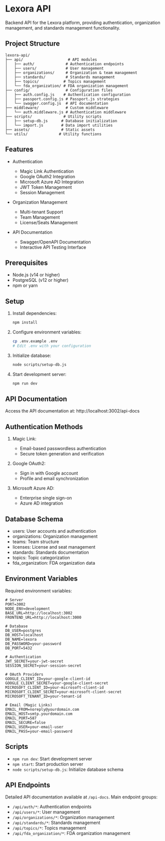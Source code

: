 # Lexora API

Backend API for the Lexora platform, providing authentication, organization management, and standards management functionality.

## Project Structure

```
lexora-api/
├── api/                    # API modules
│   ├── auth/              # Authentication endpoints
│   ├── users/             # User management
│   ├── organizations/     # Organization & team management
│   ├── standards/         # Standards management
│   ├── topics/           # Topics management
│   └── fda_organization/ # FDA organization management
├── config/                # Configuration files
│   ├── auth.config.js    # Authentication configuration
│   ├── passport.config.js # Passport.js strategies
│   └── swagger.config.js  # API documentation
├── middleware/            # Custom middleware
│   └── auth.middleware.js # Authentication middleware
├── scripts/              # Utility scripts
│   ├── setup-db.js      # Database initialization
│   └── import.js        # Data import utilities
├── assets/              # Static assets
└── utils/              # Utility functions
```

## Features

- Authentication

  - Magic Link Authentication
  - Google OAuth2 Integration
  - Microsoft Azure AD Integration
  - JWT Token Management
  - Session Management

- Organization Management

  - Multi-tenant Support
  - Team Management
  - License/Seats Management

- API Documentation
  - Swagger/OpenAPI Documentation
  - Interactive API Testing Interface

## Prerequisites

- Node.js (v14 or higher)
- PostgreSQL (v12 or higher)
- npm or yarn

## Setup

1. Install dependencies:

   ```bash
   npm install
   ```

2. Configure environment variables:

   ```bash
   cp .env.example .env
   # Edit .env with your configuration
   ```

3. Initialize database:

   ```bash
   node scripts/setup-db.js
   ```

4. Start development server:
   ```bash
   npm run dev
   ```

## API Documentation

Access the API documentation at: http://localhost:3002/api-docs

## Authentication Methods

1. Magic Link:

   - Email-based passwordless authentication
   - Secure token generation and verification

2. Google OAuth2:

   - Sign in with Google account
   - Profile and email synchronization

3. Microsoft Azure AD:
   - Enterprise single sign-on
   - Azure AD integration

## Database Schema

- users: User accounts and authentication
- organizations: Organization management
- teams: Team structure
- licenses: License and seat management
- standards: Standards documentation
- topics: Topic categorization
- fda_organization: FDA organization data

## Environment Variables

Required environment variables:

```env
# Server
PORT=3002
NODE_ENV=development
BASE_URL=http://localhost:3002
FRONTEND_URL=http://localhost:3000

# Database
DB_USER=postgres
DB_HOST=localhost
DB_NAME=lexora
DB_PASSWORD=your-password
DB_PORT=5432

# Authentication
JWT_SECRET=your-jwt-secret
SESSION_SECRET=your-session-secret

# OAuth Providers
GOOGLE_CLIENT_ID=your-google-client-id
GOOGLE_CLIENT_SECRET=your-google-client-secret
MICROSOFT_CLIENT_ID=your-microsoft-client-id
MICROSOFT_CLIENT_SECRET=your-microsoft-client-secret
MICROSOFT_TENANT_ID=your-tenant-id

# Email (Magic Links)
EMAIL_FROM=noreply@yourdomain.com
EMAIL_HOST=smtp.yourdomain.com
EMAIL_PORT=587
EMAIL_SECURE=false
EMAIL_USER=your-email-user
EMAIL_PASS=your-email-password
```

## Scripts

- `npm run dev`: Start development server
- `npm start`: Start production server
- `node scripts/setup-db.js`: Initialize database schema

## API Endpoints

Detailed API documentation available at `/api-docs`. Main endpoint groups:

- `/api/auth/*`: Authentication endpoints
- `/api/users/*`: User management
- `/api/organizations/*`: Organization management
- `/api/standards/*`: Standards management
- `/api/topics/*`: Topics management
- `/api/fda_organization/*`: FDA organization management
